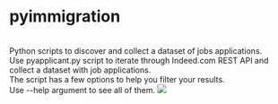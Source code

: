 # pyimmigration
</br>Python scripts to discover and collect a dataset of jobs applications. 
</br>Use pyapplicant.py script to iterate through Indeed.com REST API and collect a dataset with job applications.
</br>The script has a few options to help you filter your results. 
</br>Use --help argument to see all of them.
<img src='https://i.imgur.com/Bi9gRuB.jpg'>
